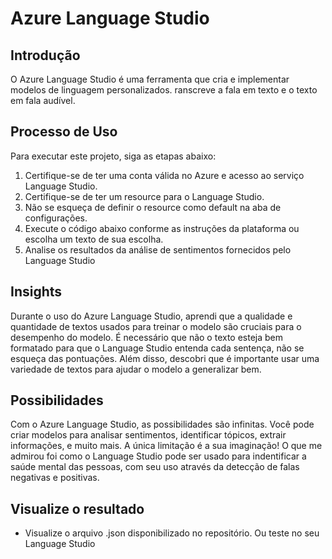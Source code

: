 # Azure Language Studio

## Introdução

O Azure Language Studio é uma ferramenta que cria e implementar modelos de linguagem personalizados. 
ranscreve a fala em texto e o texto em fala audível.

## Processo de Uso

Para executar este projeto, siga as etapas abaixo:

1. Certifique-se de ter uma conta válida no Azure e acesso ao serviço Language Studio.
2. Certifique-se de ter um resource para o Language Studio.
3. Não se esqueça de definir o resource como default na aba de configurações.
4. Execute o código abaixo conforme as instruções da plataforma ou escolha um texto de sua escolha.
5. Analise os resultados da análise de sentimentos fornecidos pelo Language Studio

## Insights

Durante o uso do Azure Language Studio, aprendi que a qualidade e quantidade de textos usados para treinar o modelo são cruciais para o desempenho do modelo. 
É necessário que não o texto esteja bem formatado para que o Language Studio entenda cada sentença, não se esqueça das pontuações.
Além disso, descobri que é importante usar uma variedade de textos para ajudar o modelo a generalizar bem.

## Possibilidades

Com o Azure Language Studio, as possibilidades são infinitas. Você pode criar modelos para analisar sentimentos, identificar tópicos, extrair informações, e muito mais. A única limitação é a sua imaginação!
O que me admirou foi como o Language Studio pode ser usado para indentificar a saúde mental das pessoas, com seu uso através da detecção de falas negativas e positivas.

## Visualize o resultado

* Visualize o arquivo .json disponibilizado no repositório. Ou teste no seu Language Studio